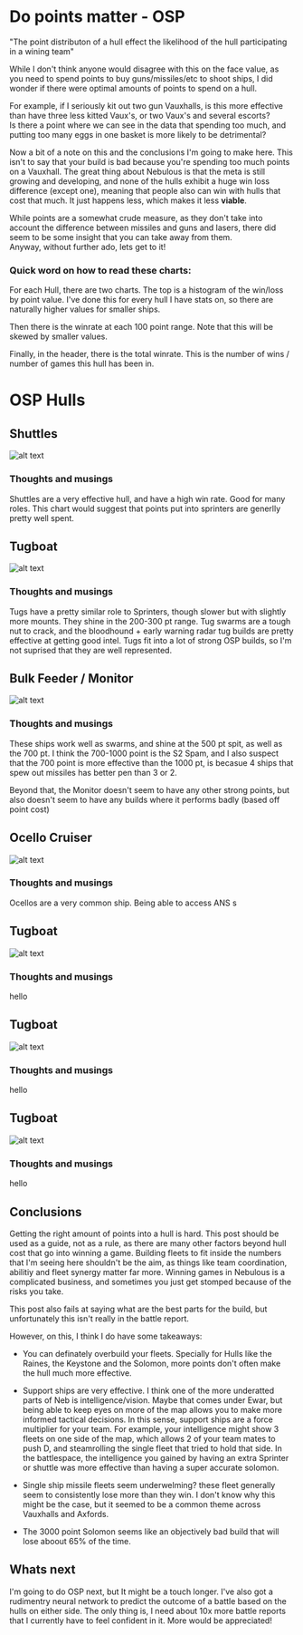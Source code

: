 # Do points matter - OSP

"The point distributon of a hull effect the likelihood of the hull participating in a wining team"

While I don't think anyone would disagree with this on the face value, as you need to spend points to buy guns/missiles/etc to shoot ships, I did wonder if there were optimal amounts of points to spend on a hull. 

For example, if I seriously kit out two gun Vauxhalls, is this more effective than have three less kitted Vaux's, or two Vaux's and several escorts?  
Is there a point where we can see in the data that spending too much, and putting too many eggs in one basket is more likely to be detrimental? 

Now a bit of a note on this and the conclusions I'm going to make here. This isn't to say that your build is bad because you're spending too much points on a Vauxhall. The great thing about Nebulous is that the meta is still growing and developing, and none of the hulls exhibit a huge win loss difference (except one), meaning that people also can win with hulls that cost that much. It just happens less, which makes it less **viable**. 

While points are a somewhat crude measure, as they don't take into account the difference between missiles and guns and lasers, there did seem to be some insight that you can take away from them.  
Anyway, without further ado, lets get to it!

### Quick word on how to read these charts:

For each Hull, there are two charts. The top is a histogram of the win/loss by point value. I've done this for every hull I have stats on, so there are naturally higher values for smaller ships. 

Then there is the winrate at each 100 point range. Note that this will be skewed by smaller values.

Finally, in the header, there is the total winrate. This is the number of wins / number of games this hull has been in. 

# OSP Hulls

## Shuttles

![alt text](assets/pointEffectiveness/Shuttle.png "Shutttle Point Viability")

### Thoughts and musings

Shuttles are a very effective hull, and have a high win rate. Good for many roles. This chart would suggest that points put into sprinters are generlly pretty well spent.


## Tugboat

![alt text](assets/pointEffectiveness/Tugboat.png "Tugboat Point Viability")

### Thoughts and musings

Tugs have a pretty similar role to Sprinters, though slower but with slightly more mounts. They shine in the 200-300 pt range. Tug swarms are a tough nut to crack, and the bloodhound + early warning radar tug builds are pretty effective at getting good intel. Tugs fit into a lot of strong OSP builds, so I'm not suprised that they are well represented. 

## Bulk Feeder / Monitor

![alt text](assets/pointEffectiveness/Bulk_Feeder.png "Bulk Feeder / Monitor Viability")

### Thoughts and musings

These ships work well as swarms, and shine at the 500 pt spit, as well as the 700 pt. I think the 700-1000 point is the S2 Spam, and I also suspect that the 700 point is more effective than the 1000 pt,  is becasue 4 ships that spew out missiles has better pen than 3 or 2. 

Beyond that, the Monitor doesn't seem to have any other strong points, but also doesn't seem to have any builds where it performs badly (based off point cost) 

## Ocello Cruiser

![alt text](assets/pointEffectiveness/Ocello_Cruiser.png "Ocello Point Viability")

### Thoughts and musings

Ocellos are a very common ship. Being able to access ANS s


## Tugboat

![alt text](assets/pointEffectiveness/Tugboat.png "Tugboat Point Viability")

### Thoughts and musings

hello


## Tugboat

![alt text](assets/pointEffectiveness/Tugboat.png "Tugboat Point Viability")

### Thoughts and musings

hello



## Tugboat

![alt text](assets/pointEffectiveness/Tugboat.png "Tugboat Point Viability")

### Thoughts and musings

hello





## Conclusions

Getting the right amount of points into a hull is hard. This post should be used as a guide, not as a rule, as there are many other factors beyond hull cost that go into winning a game. Building fleets to fit inside the numbers that I'm seeing here shouldn't be the aim, as things like team coordination, abilitiy and fleet synergy matter far more. Winning games in Nebulous is a complicated business, and sometimes you just get stomped because of the risks you take. 

This post also fails at saying what are the best parts for the build, but unfortunately this isn't really in the battle report. 

However, on this, I think I do have some takeaways:

* You can definately overbuild your fleets. Specially for Hulls like the Raines, the Keystone and the Solomon, more points don't often make the hull much more effective.  

* Support ships are very effective. I think one of the more underatted parts of Neb is intelligence/vision. Maybe that comes under Ewar, but being able to keep eyes on more of the map allows you to make more informed tactical decisions. In this sense, support ships are a force multiplier for your team. For example, your intelligence might show 3 fleets on one side of the map, which allows 2 of your team mates to push D, and steamrolling the single fleet that tried to hold that side. In the battlespace, the intelligence you gained by having an extra Sprinter or shuttle was more effective than having a super accurate solomon. 

* Single ship missile fleets seem underwelming? these fleet generally seem to consistently lose more than they win. I don't know why this might be the case, but it seemed to be a common theme across Vauxhalls and Axfords. 

* The 3000 point Solomon seems like an objectively bad build that will lose aboout 65% of the time. 

## Whats next

I'm going to do OSP next, but It might be a touch longer. I've also got a rudimentry neural network to predict the outcome of a battle based on the hulls on either side. The only thing is, I need about 10x more battle reports that I currently have to feel confident in it. More would be appreciated! 




